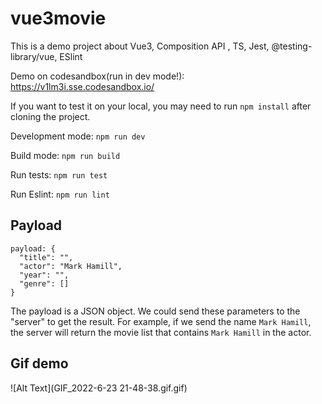 # vue3movie
This is a demo project about Vue3, Composition API , TS, Jest, @testing-library/vue, ESlint

Demo on codesandbox(run in dev mode!):
https://v1lm3i.sse.codesandbox.io/

If you want to test it on your local, you may need to run `npm install` after cloning the project.

Development mode:
`npm run dev`

Build mode:
`npm run build`

Run tests:
`npm run test`

Run Eslint:
`npm run lint`

## Payload

```
payload: {
  "title": "",
  "actor": "Mark Hamill",
  "year": "",
  "genre": []
}
```
The payload is a JSON object. We could send these parameters to the "server" to get the result.
For example, if we send the name `Mark Hamill`, the server will return the movie list that contains `Mark Hamill` in the actor.

## Gif demo
![Alt Text](GIF_2022-6-23 21-48-38.gif.gif)